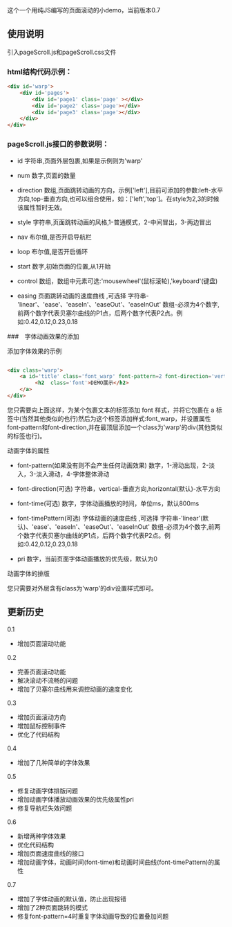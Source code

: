 这个一个用纯JS编写的页面滚动的小demo，当前版本0.7


## 使用说明
引入pageScroll.js和pageScroll.css文件


### html结构代码示例：

``` html
<div id='warp'>
	<div id='pages'>
		<div id='page1' class='page' ></div>
		<div id='page2' class='page'></div>
		<div id='page3' class='page'></div>
	</div>
</div>

```

### pageScroll.js接口的参数说明：

- id 字符串,页面外层包裹,如果是示例则为'warp'

- num 数字,页面的数量

- direction 数组,页面跳转动画的方向，示例['left'],目前可添加的参数:left-水平方向,top-垂直方向,也可以组合使用，如：['left','top']。在style为2,3的时候该属性暂时无效。

- style 字符串,页面跳转动画的风格,1-普通模式，2-中间冒出，3-两边冒出

- nav 布尔值,是否开启导航栏

- loop 布尔值,是否开启循环

- start 数字,初始页面的位置,从1开始

- control 数组，数组中元素可选:'mousewheel'(鼠标滚轮),'keyboard'(键盘)

- easing 页面跳转动画的速度曲线 ,可选择 
	字符串-'linear'、'ease'、'easeIn'、'easeOut'、'easeInOut'
 	数组-必须为4个数字,前两个数字代表贝塞尔曲线的P1点，后两个数字代表P2点。例如:0.42,0.12,0.23,0.18

###　字体动画效果的添加

添加字体效果的示例

``` html

<div class='warp'>
	<a id='title' class='font_warp' font-pattern=2 font-direction='vertical' pri=1>
		 <h2  class='font'>DEMO展示</h2>
	</a>
</div>
```

您只需要向上面这样，为某个包裹文本的标签添加 font 样式，并将它包裹在 a 标签中(当然其他类似的也行)然后为这个标签添加样式:font_warp，并设置属性font-pattern和font-direction,并在最顶层添加一个class为'warp'的div(其他类似的标签也行)。

动画字体的属性
- font-pattern(如果没有则不会产生任何动画效果)  数字，1-滑动出现，2-淡入，3-淡入滑动，4-字体整体滑动

- font-direction(可选) 字符串，vertical-垂直方向,horizontal(默认)-水平方向

- font-time(可选) 数字，字体动画播放的时间，单位ms，默认800ms

- font-timePattern(可选) 字体动画的速度曲线 ,可选择 
	字符串-'linear'(默认)、'ease'、'easeIn'、'easeOut'、'easeInOut'
 	数组-必须为4个数字,前两个数字代表贝塞尔曲线的P1点，后两个数字代表P2点。例如:0.42,0.12,0.23,0.18
 	
- pri 数字，当前页面字体动画播放的优先级，默认为0

动画字体的排版

您只需要对外层含有class为'warp'的div设置样式即可。

## 更新历史
0.1
- 增加页面滚动功能

0.2
- 完善页面滚动功能
- 解决滚动不流畅的问题
- 增加了贝塞尔曲线用来调控动画的速度变化

0.3

- 增加页面滚动方向
- 增加鼠标控制事件
- 优化了代码结构

0.4

- 增加了几种简单的字体效果


0.5

- 修复动画字体排版问题
- 增加动画字体播放动画效果的优先级属性pri
- 修复导航栏失效问题

0.6

- 新增两种字体效果
- 优化代码结构
- 增加页面速度曲线的接口
- 增加动画字体，动画时间(font-time)和动画时间曲线(font-timePattern)的属性

0.7

- 增加了字体动画的默认值，防止出现报错
- 增加了2种页面跳转的模式
- 修复font-pattern=4时重复字体动画导致的位置叠加问题